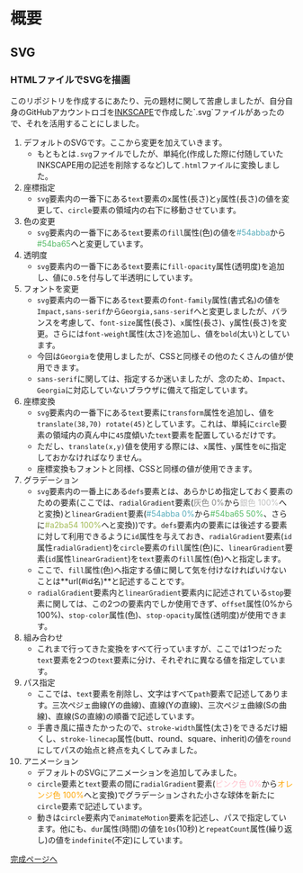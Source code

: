 # 概要

## SVG

### HTMLファイルでSVGを描画

このリポジトリを作成するにあたり、元の題材に関して苦慮しましたが、自分自身のGitHubアカウントロゴを[INKSCAPE](https://inkscape.org/ja/ "https://inkscape.org/ja/")で作成した`.svg`ファイルがあったので、それを活用することにしました。

1. デフォルトのSVGです。ここから変更を加えていきます。
    - もともとは`.svg`ファイルでしたが、単純化(作成した際に付随していたINKSCAPE用の記述を削除するなど)して`.html`ファイルに変換しました。
1. 座標指定
    - `svg`要素内の一番下にある`text`要素の`x`属性(長さ)と`y`属性(長さ)の値を変更して、`circle`要素の領域内の右下に移動させています。
1. 色の変更
    - `svg`要素内の一番下にある`text`要素の`fill`属性(色)の値を<span style="color: #54abba ;">#54abba</span>から<span style="color: #54ba65; ">#54ba65</span>へと変更しています。
1. 透明度
    - `svg`要素内の一番下にある`text`要素に`fill-opacity`属性(透明度)を追加し、値に`0.5`を付与して半透明にしています。
1. フォントを変更
    - `svg`要素内の一番下にある`text`要素の`font-family`属性(書式名)の値を`Impact,sans-serif`から`Georgia,sans-serif`へと変更しましたが、バランスを考慮して、`font-size`属性(長さ)、`x`属性(長さ)、`y`属性(長さ)を変更。さらには`font-weight`属性(太さ)を追加し、値を`bold`(太い)としています。
    - 今回は`Georgia`を使用しましたが、CSSと同様その他のたくさんの値が使用できます。
    - `sans-serif`に関しては、指定するか迷いましたが、念のため、`Impact`、`Georgia`に対応していないブラウザに備えて指定しています。
1. 座標変換
    - `svg`要素内の一番下にある`text`要素に`transform`属性を追加し、値を`translate(38,70) rotate(45)`としています。これは、単純に`circle`要素の領域内の真ん中に`45`度傾いた`text`要素を配置しているだけです。
    - ただし、`translate(x,y)`値を使用する際には、`x`属性、`y`属性を`0`に指定しておかなければなりません。
    - 座標変換もフォントと同様、CSSと同様の値が使用できます。
1. グラデーション
    - `svg`要素内の一番上にある`defs`要素とは、あらかじめ指定しておく要素のための要素(ここでは、`radialGradient`要素(<span style="color: gray; ">灰色 0%</span>から<span style="color: silver; ">銀色 100%</span>へと変換)と`linearGradient`要素(<span style="color: #54abba; ">#54abba 0%</span>から<span style="color: #54ba65; ">#54ba65  50%</span>、さらに<span style="color: #a2ba54;">#a2ba54 100%</span>へと変換))です。`defs`要素内の要素には後述する要素に対して利用できるように`id`属性を与えておき、`radialGradient`要素(`id`属性`radialGradient`)を`circle`要素の`fill`属性(色)に、`linearGradient`要素(`id`属性`linearGradient`)を`text`要素の`fill`属性(色)へと指定します。
    - ここで、`fill`属性(色)へ指定する値に関して気を付けなければいけないことは**url(#id名)**と記述することです。
    - `radialGradient`要素内と`linearGradient`要素内に記述されている`stop`要素に関しては、この2つの要素内でしか使用できず、`offset`属性(0%から100%)、`stop-color`属性(色)、`stop-opacity`属性(透明度)が使用できます。
1. 組み合わせ
    - これまで行ってきた変換をすべて行っていますが、ここでは1つだった`text`要素を2つの`text`要素に分け、それぞれに異なる値を指定しています。
1. パス指定
    - ここでは、`text`要素を削除し、文字はすべて`path`要素で記述してあります。三次ペジェ曲線(Yの曲線)、直線(Yの直線)、三次ペジェ曲線(Sの曲線)、直線(Sの直線)の順番で記述しています。
    - 手書き風に描きたかったので、`stroke-width`属性(太さ)をできるだけ細くし、`stroke-linecap`属性(butt、round、square、inherit)の値を`round`にしてパスの始点と終点を丸くしてみました。
1. アニメーション
    - デフォルトのSVGにアニメーションを追加してみました。
    - `circle`要素と`text`要素の間に`radialGradient`要素(<span style="color: pink; ">ピンク色 0%</span>から<span style="color: orange; ">オレンジ色 100%</span>へと変換)でグラデーションされた小さな球体を新たに`circle`要素で記述しています。
    - 動きは`circle`要素内で`animateMotion`要素を記述し、パスで指定しています。他にも、`dur`属性(時間)の値を`10s`(10秒)と`repeatCount`属性(繰り返し)の値を`indefinite`(不定)にしています。

[完成ページへ](https://yscyber.github.io/svg/ "https://yscyber.github.io/svg/")
